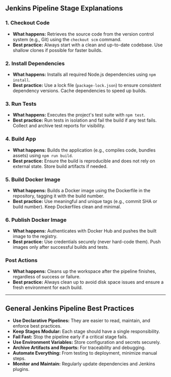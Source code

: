 ## Jenkins Pipeline Stage Explanations

### 1. Checkout Code
- **What happens:** Retrieves the source code from the version control system (e.g., Git) using the `checkout scm` command.
- **Best practice:** Always start with a clean and up-to-date codebase. Use shallow clones if possible for faster builds.

### 2. Install Dependencies
- **What happens:** Installs all required Node.js dependencies using `npm install`.
- **Best practice:** Use a lock file (`package-lock.json`) to ensure consistent dependency versions. Cache dependencies to speed up builds.

### 3. Run Tests
- **What happens:** Executes the project's test suite with `npm test`.
- **Best practice:** Run tests in isolation and fail the build if any test fails. Collect and archive test reports for visibility.

### 4. Build App
- **What happens:** Builds the application (e.g., compiles code, bundles assets) using `npm run build`.
- **Best practice:** Ensure the build is reproducible and does not rely on external state. Store build artifacts if needed.

### 5. Build Docker Image
- **What happens:** Builds a Docker image using the Dockerfile in the repository, tagging it with the build number.
- **Best practice:** Use meaningful and unique tags (e.g., commit SHA or build number). Keep Dockerfiles clean and minimal.

### 6. Publish Docker Image
- **What happens:** Authenticates with Docker Hub and pushes the built image to the registry.
- **Best practice:** Use credentials securely (never hard-code them). Push images only after successful builds and tests.

### Post Actions
- **What happens:** Cleans up the workspace after the pipeline finishes, regardless of success or failure.
- **Best practice:** Always clean up to avoid disk space issues and ensure a fresh environment for each build.

---

## General Jenkins Pipeline Best Practices

- **Use Declarative Pipelines:** They are easier to read, maintain, and enforce best practices.
- **Keep Stages Modular:** Each stage should have a single responsibility.
- **Fail Fast:** Stop the pipeline early if a critical stage fails.
- **Use Environment Variables:** Store configuration and secrets securely.
- **Archive Artifacts and Reports:** For traceability and debugging.
- **Automate Everything:** From testing to deployment, minimize manual steps.
- **Monitor and Maintain:** Regularly update dependencies and Jenkins plugins.
